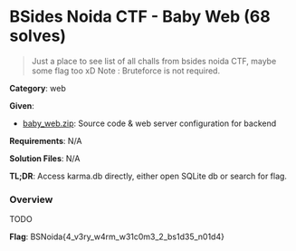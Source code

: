 # BSides Noida CTF - Baby Web (68 solves)

> Just a place to see list of all challs from bsides noida CTF, maybe some flag too xD
Note : Bruteforce is not required.

**Category**: web

**Given**: 
- [baby_web.zip](handouts/baby_web.zip): Source code & web server configuration for backend

**Requirements**: N/A

**Solution Files**: N/A

**TL;DR**: Access karma.db directly, either open SQLite db or search for flag.

### Overview
TODO

**Flag**: BSNoida{4_v3ry_w4rm_w31c0m3_2_bs1d35_n01d4}